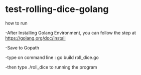 # test-rolling-dice-golang

how to run

-After Installing Golang Environment, you can follow the step at https://golang.org/doc/install

-Save to Gopath 

-type on command line : go build roll_dice.go

-then type ./roll_dice to running the program
